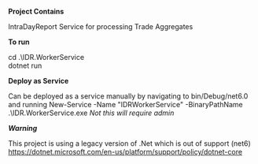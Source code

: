 **Project Contains** 

IntraDayReport Service for processing Trade Aggregates      

**To run**

 cd .\IDR.WorkerService   
 dotnet run

 **Deploy as Service**

 Can be deployed as a service manually by navigating to bin/Debug/net6.0
 and running New-Service -Name "IDRWorkerService" -BinaryPathName .\IDR.WorkerService.exe
 _Not this will require admin_

**_Warning_**

This project is using a legacy version of .Net which is out of support (net6)  
https://dotnet.microsoft.com/en-us/platform/support/policy/dotnet-core
